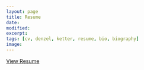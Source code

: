 ```yaml
---
layout: page
title: Resume
date:
modified:
excerpt:
tags: [cv, denzel, ketter, resume, bio, biography]
image:
---
```

<i class="fa fa-file-pdf-o"></i> [View Resume](Denzel_Ketter_Resume.pdf)
